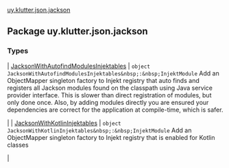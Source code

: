 [uy.klutter.json.jackson](.)


## Package uy.klutter.json.jackson


### Types


| [JacksonWithAutofindModulesInjektables](-jackson-with-autofind-modules-injektables/index.md) | `object JacksonWithAutofindModulesInjektables&nbsp;:&nbsp;InjektModule`
Add an ObjectMapper singleton factory to Injekt registry that auto finds and registers all Jackson modules found on
the classpath using Java service provider interface.  This is slower than direct registration of modules, but only
done once.  Also, by adding modules directly you are ensured your dependencies are correct for the application at
compile-time, which is safer.

 |
| [JacksonWithKotlinInjektables](-jackson-with-kotlin-injektables/index.md) | `object JacksonWithKotlinInjektables&nbsp;:&nbsp;InjektModule`
Add an ObjectMapper singleton factory to Injekt registry that is enabled for Kotlin classes

 |

